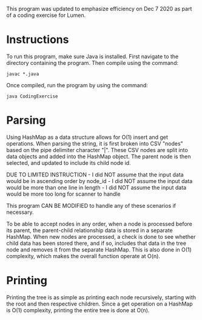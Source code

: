 This program was updated to emphasize efficiency on Dec 7 2020 as part of
a coding exercise for Lumen.

#							Instructions
To run this program, make sure Java is installed. First navigate to the
directory containing the program. Then compile using the command:

	javac *.java

Once compiled, run the program by using the command:

	java CodingExercise


#							Parsing

Using HashMap as a data structure allows for O(1) insert and get
operations. When parsing the string, it is first broken into CSV "nodes"
based on the pipe delimiter character "|". These CSV nodes are split into
data objects and added into the HashMap object. The parent node is then
selected, and updated to include its child node id.

DUE TO LIMITED INSTRUCTION
	- I did NOT assume that the input data would be in ascending order
	by node_id
	- I did NOT assume the input data would be more than one line in
	length
	- I did NOT assume the input data would be more too long for scanner
	to handle

This program CAN BE MODIFIED to handle any of these scenarios if
necessary.

To be able to accept nodes in any order, when a node is processed before
its parent, the parent-child relationship data is stored in a separate
HashMap. When new nodes are processed, a check is done to see whether
child data has been stored there, and if so, includes that data in the
tree node and removes it from the separate HashMap. This is also done in
O(1) complexity, which makes the overall function operate at O(n).

#							Printing

Printing the tree is as simple as printing each node recursively,
starting with the root and then respective children. Since a get 
operation on a HashMap is O(1) complexity, printing the entire tree is
done at O(n).
